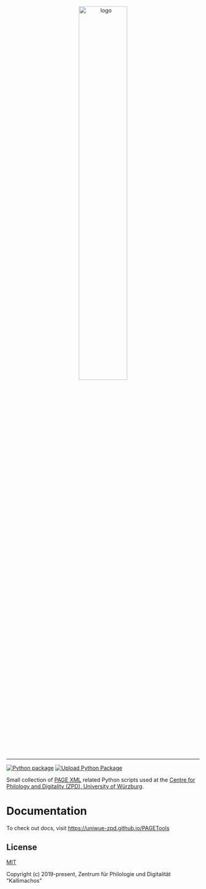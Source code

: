 <div align="center"><img style="width: 50%" src="assets/logo.png" alt="logo"></div>

---
[![Python package](https://github.com/uniwue-zpd/PAGETools/actions/workflows/python-package.yml/badge.svg?branch=main)](https://github.com/uniwue-zpd/PAGETools/actions/workflows/python-package.yml) [![Upload Python Package](https://github.com/uniwue-zpd/PAGETools/actions/workflows/python-publish.yml/badge.svg?branch=main)](https://github.com/uniwue-zpd/PAGETools/actions/workflows/python-publish.yml)

Small collection of [PAGE XML](https://github.com/PRImA-Research-Lab/PAGE-XML) related Python scripts used at the
[Centre for Philology and Digitality (ZPD), University of Würzburg](https://github.com/uniwue-zpd).

# Documentation
To check out docs, visit https://uniwue-zpd.github.io/PAGETools

## License

[MIT](https://github.com/uniwue-zpd/PAGETools/blob/main/LICENSE.md)

Copyright (c) 2019-present, Zentrum für Philologie und Digitalität "Kallimachos"